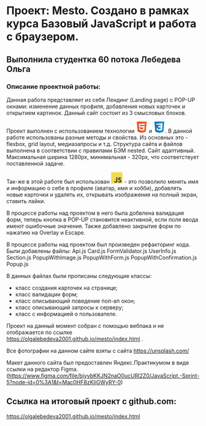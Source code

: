 # Проект: Mesto. Создано в рамках курса Базовый JavaScript и работа с браузером.

## Выполнила студентка 60 потока Лебедева Ольга

### Описание проектной работы:

Данная работа представляет из себя Лендинг (Landing page) с POP-UP окнами: изменение данных профиля, добавления новых карточек и открытием картинок. Данный сайт состоит из 3 смысловых блоков.

Проект выполнен с использованием технологии <img src="https://github.com/devicons/devicon/blob/master/icons/html5/html5-original.svg" title="html5" alt="html5" width="30" height="30"/> и <img src="https://github.com/devicons/devicon/blob/master/icons/css3/css3-original.svg" title="css" alt="css" width="30" height="30"/>. В данной работе использованы разные методы и свойства. Из основных это - flexbox, grid layout, медиазапросы и т.д. Структура сайта и файлов выполнена в соответствии с правилами БЭМ nested. Сайт адаптивный. Максимальная ширина 1280px, минимальная - 320px, что соответствует поставленной задаче.

Так-же в этой работе был использован <img src="https://github.com/devicons/devicon/blob/master/icons/javascript/javascript-original.svg" title="javascript" alt="javascript" width="30" height="30"/> - это позволило менять имя и информацию о себе в профиле (аватар, имя и хобби), добавлять новые карточки и удалять их, открывать изображения на полный экран, ставить лайки.

В процессе работы над проектом в него была добвлена валидация форм, теперь кнопка в POP-UP становится неактивной, если поля ввода имеют ошибочные значения. Также добавлено закрытие форм по нажатию на Overlay и Escape.

В процессе работы над проектом был произведен рефакторинг кода. Были добавлены файлы:
Api.js
Card.js
FormValidator.js
UserInfo.js
Section.js
PopupWithImage.js
PopupWithForm.js
PopupWithConfirmation.js
Popup.js

В данных файлах были прописаны следующие классы:

- класс создания карточек на странице;
- класс валидации форм;
- класс описывающий поведение поп-ап окон;
- класс описывающий запросы к серверу;
- класс с информацией о пользователе.

Проект на данный момент собран с помощью вебпака и не отображается по ссылке https://olgalebedeva2001.github.io/mesto/index.html .

Все фотографии на данном сайте взяты с сайта https://unsplash.com/

Макет данного сайта был предоставлен Яндекс.Практикумом в виде ссылки на редактор Figma. (https://www.figma.com/file/bjyvbKKJN2naO0ucURl2Z0/JavaScript.-Sprint-5?node-id=0%3A1&t=Mac0HF8zKliGWyRY-0)

## Ссылка на итоговый проект с github.com:

https://olgalebedeva2001.github.io/mesto/index.html
